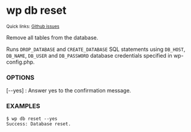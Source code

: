 # wp db reset

<small>Quick links: <a href="https://github.com/issues?q=is%3Aopen+label%3Acommand%3Adb-reset+sort%3Aupdated-desc+org%3Awp-cli">Github issues</a></small>

Remove all tables from the database.

Runs `DROP_DATABASE` and `CREATE_DATABASE` SQL statements using
`DB_HOST`, `DB_NAME`, `DB_USER` and `DB_PASSWORD` database credentials
specified in wp-config.php.

### OPTIONS

[\--yes]
: Answer yes to the confirmation message.

### EXAMPLES

    $ wp db reset --yes
    Success: Database reset.


